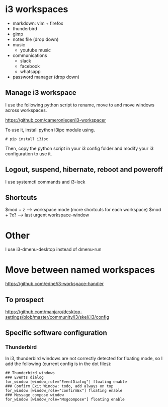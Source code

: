 # i3 workspaces

  - markdown: vim + firefox
  - thunderbird
  - gimp
  - notes file (drop down)
  - music
    - youtube music
  - communications
    - slack
    - facebook
    - whatsapp
  - password manager (drop down)

## Manage i3 workspace

I use the following python script to rename, move to and move windows across workspaces.

https://github.com/cameronleger/i3-workspacer

To use it, install python i3ipc module using.
```
# pip install i3ipc
```

Then, copy the python script in your i3 config folder and modify your i3 configuration to use it.

## Logout, suspend, hibernate, reboot and poweroff
I use systemctl commands and i3-lock

## Shortcuts
$mod + z --> workspace mode (more shortcuts for each workspace)
$mod + ?x? --> last urgent workspace-window

# Other
I use i3-dmenu-desktop instead of dmenu-run

# Move between named workspaces
https://github.com/edne/i3-workspace-handler

## To prospect
https://github.com/manjaro/desktop-settings/blob/master/community/i3/skel/.i3/config

## Specific software configuration
### Thunderbird
In i3, thunderbird windows are not correctly detected for floating mode, so I add the following (current config is in the dot files):
```
## Thunderbird windows
### Events dialog
for_window [window_role="EventDialog"] floating enable
### Confirm Exit Window: todo, add always on top
for_window [window_role="confirmEx"] floating enable
### Message compose window
for_window [window_role="Msgcompose"] floating enable
```

